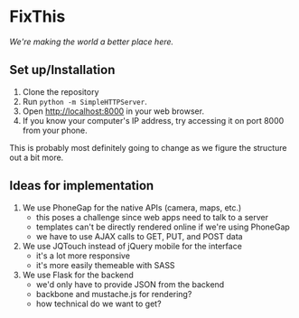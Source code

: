 # FixThis
*We're making the world a better place here.*

## Set up/Installation
1. Clone the repository
2. Run `python -m SimpleHTTPServer`.
3. Open [http://localhost:8000](http://localhost:8000) in your web browser.
4. If you know your computer's IP address, try accessing it on port 8000 from your phone.

This is probably most definitely going to change as we figure the structure out a bit more.

## Ideas for implementation
1. We use PhoneGap for the native APIs (camera, maps, etc.)
	* this poses a challenge since web apps need to talk to a server
	* templates can't be directly rendered online if we're using PhoneGap
	* we have to use AJAX calls to GET, PUT, and POST data
2. We use JQTouch instead of jQuery mobile for the interface
	* it's a lot more responsive
	* it's more easily themeable with SASS
3. We use Flask for the backend
	* we'd only have to provide JSON from the backend
	* backbone and mustache.js for rendering?
	* how technical do we want to get?